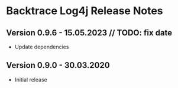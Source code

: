 # Backtrace Log4j Release Notes

## Version 0.9.6 - 15.05.2023 // TODO: fix date
- Update dependencies

## Version 0.9.0 - 30.03.2020
- Initial release